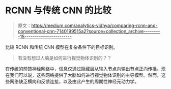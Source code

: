 # RCNN 与传统 CNN 的比较

> 原文：<https://medium.com/analytics-vidhya/comparing-rcnn-and-conventional-cnn-7140199515a2?source=collection_archive---------15----------------------->

比较 RCNN 和传统 CNN 模型在复杂条件下的目标识别。

> 有没有想过人脑是如何进行视觉物体识别的？？

在传统的前馈神经网络中，信息仅通过隐藏层从输入节点向输出节点正向传播。现在我们可以说，这些网络提供了大脑如何进行视觉物体识别的主导模型。然而，这些网络缺乏横向和反馈连接，以及由此产生的周期性神经元动力学。